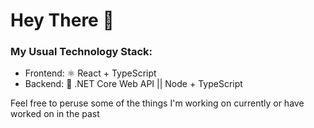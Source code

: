 # Hey There 👋 

### My Usual Technology Stack:
- Frontend: ⚛️ React + TypeScript
- Backend: 🔨 .NET Core Web API || Node + TypeScript

Feel free to peruse some of the things I'm working on currently or have worked on in the past

<!--
**tonysulfaro/tonysulfaro** is a ✨ _special_ ✨ repository because its `README.md` (this file) appears on your GitHub profile.

Here are some ideas to get you started:

- 🔭 I’m currently working on ...
- 🌱 I’m currently learning ...
- 👯 I’m looking to collaborate on ...
- 🤔 I’m looking for help with ...
- 💬 Ask me about ...
- 📫 How to reach me: ...
- 😄 Pronouns: ...
- ⚡ Fun fact: ...
-->


